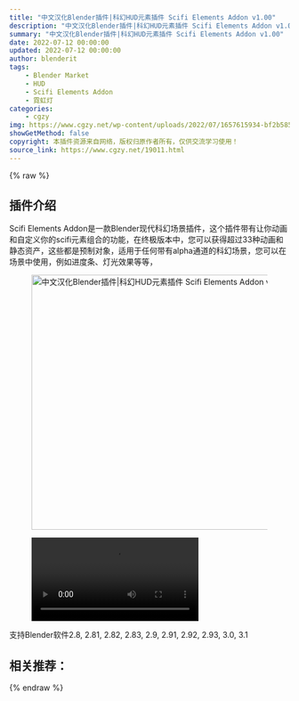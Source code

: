 ```yaml
---
title: "中文汉化Blender插件|科幻HUD元素插件 Scifi Elements Addon v1.00"
description: "中文汉化Blender插件|科幻HUD元素插件 Scifi Elements Addon v1.00"
summary: "中文汉化Blender插件|科幻HUD元素插件 Scifi Elements Addon v1.00"
date: 2022-07-12 00:00:00
updated: 2022-07-12 00:00:00
author: blenderit
tags: 
    - Blender Market
    - HUD
    - Scifi Elements Addon
    - 霓虹灯
categories:
    - cgzy
img: https://www.cgzy.net/wp-content/uploads/2022/07/1657615934-bf2b585aaeb7a04.jpg
showGetMethod: false
copyright: 本插件资源来自网络，版权归原作者所有，仅供交流学习使用！
source_link: https://www.cgzy.net/19011.html
---
```


{% raw %}
<div class="wp-block-pandastudio-title"><div class="title_style_01"><h2 id="h2-0">插件介绍</h2></div></div><p class="is-style-text-indent-2em">Scifi Elements Addon是一款Blender现代科幻场景插件，这个插件带有让你动画和自定义你的scifi元素组合的功能，在终极版本中，您可以获得超过33种动画和静态资产，这些都是预制对象，适用于任何带有alpha通道的科幻场景，您可以在场景中使用，例如进度条、灯光效果等等，</p><div class="wp-block-image is-style-border-round-and-with-shadow"><figure class="aligncenter size-full"><img fetchpriority="high" decoding="async" width="512" height="458" src="https://www.cgzy.net/wp-content/uploads/2022/07/1657615934-bf2b585aaeb7a04.jpg" class="wp-image-19012" title="中文汉化Blender插件|科幻HUD元素插件 Scifi Elements Addon v1.00" alt="中文汉化Blender插件|科幻HUD元素插件 Scifi Elements Addon v1.00"></figure></div><figure class="wp-block-video aligncenter"><video controls src="https://cloud.video.taobao.com/play/u/717183932/p/1/e/6/t/1/368149933660.mp4"></video></figure><div class="wp-block-pandastudio-tips"><div class="tip success "><p>支持Blender软件2.8, 2.81, 2.82, 2.83, 2.9, 2.91, 2.92, 2.93, 3.0, 3.1</p>
</div></div><div class="wp-block-pandastudio-title"><div class="title_style_01"><h2 id="h2-1">相关推荐：</h2></div></div>
<div style="display: none">cgzy</div>
{% endraw %}